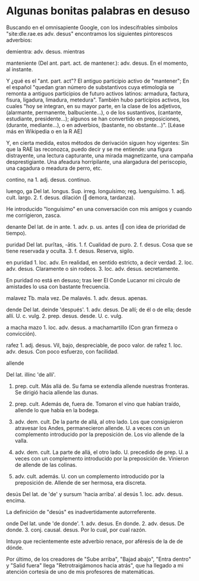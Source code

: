# Algunas bonitas palabras en desuso

Buscando en el omnisapiente Google, con los indescifrables símbolos "site:dle.rae.es adv. desus" encontramos los siguientes pintorescos adverbios:



demientra: adv. desus. mientras



manteniente (Del ant. part. act. de mantener.): adv. desus. En el momento, al instante.



Y ¿qué es el "ant. part. act"? El antiguo participio activo de "mantener"; En el español "quedan gran número de substantivos cuya etimología se remonta a antiguos participios de futuro activos latinos: armadura, factura, fisura, ligadura, limadura, metedura". También hubo participios activos, los cuales "hoy se integran, en su mayor parte, en la clase de los adjetivos, (alarmante, permanente, balbuciente...), o de los sustantivos, (cantante, estudiante, presidente...); algunos se han convertido en preposiciones, (durante, mediante...), o en adverbios, (bastante, no obstante...)". [Léase más en Wikipedia o en la R AE]



Y, en cierta medida, estos métodos de derivación siguen hoy vigentes: Sin que la RAE las reconozca, puedo decir y se me entiende: una figura distrayente, una lectura capturante, una mirada magnetizante, una campaña desprestigiante. Una afeadura horripilante, una alargadura del periscopio, una cagadura o meadura de perro, etc.



contino, na 1. adj. desus. continuo.



luengo, ga Del lat. longus. Sup. irreg. longuísimo; reg. luenguísimo. 1. adj. cult. largo. 2. f. desus. dilación (‖ demora, tardanza).



He introducido "longuísimo" en una conversación con mis amigos y cuando me corrigieron, zasca. 



denante Del lat. de in ante. 1. adv. p. us. antes (‖ con idea de prioridad de tiempo).



puridad Del lat. purĭtas, -ātis. 1. f. Cualidad de puro. 2. f. desus. Cosa que se tiene reservada y oculta. 3. f. desus. Reserva, sigilo.



en puridad 1. loc. adv. En realidad, en sentido estricto, a decir verdad. 2. loc. adv. desus. Claramente o sin rodeos. 3. loc. adv. desus. secretamente.



En puridad no está en desuso; tras leer El Conde Lucanor mi círculo de amistades lo usa con bastante frecuencia.







malavez Tb. mala vez. De malavés. 1. adv. desus. apenas.



dende Del lat. deinde 'después'. 1. adv. desus. De allí; de él o de ella; desde allí. U. c. vulg. 2. prep. desus. desde. U. c. vulg.



a macha mazo 1. loc. adv. desus. a machamartillo (Con gran firmeza o convicción).



rafez 1. adj. desus. Vil, bajo, despreciable, de poco valor. de rafez 1. loc. adv. desus. Con poco esfuerzo, con facilidad.



allende

Del lat. illinc 'de allí'.

1. prep. cult. Más allá de. Su fama se extendía allende nuestras fronteras. Se dirigió hacia allende las dunas.

2. prep. cult. Además de, fuera de. Tomaron el vino que habían traído, allende lo que había en la bodega.

3. adv. dem. cult. De la parte de allá, al otro lado. Los que consiguieron atravesar los Andes, permanecieron allende. U. a veces con un complemento introducido por la preposición de. Los vio allende de la valla.

4. adv. dem. cult. La parte de allá, el otro lado. U. precedido de prep. U. a veces con un complemento introducido por la preposición de. Vinieron de allende de las colinas.

5. adv. cult. además. U. con un complemento introducido por la preposición de. Allende de ser hermosa, era discreta.



desús Del lat. de 'de' y sursum 'hacia arriba'. al desús 1. loc. adv. desus. encima.



La definición de "desús" es inadvertidamente autorreferente.



onde Del lat. unde 'de donde'. 1. adv. desus. En donde. 2. adv. desus. De donde. 3. conj. causal. desus. Por lo cual, por cual razón.



Intuyo que recientemente este adverbio renace, por aféresis de la de de dónde.



Por último, de los creadores de "Sube arriba", "Bajad abajo", "Entra dentro" y "Salid fuera" llega "Retrotraigámonos hacia atrás", que ha llegado a mi atención cortesía de uno de mis profesores de matemáticas.
